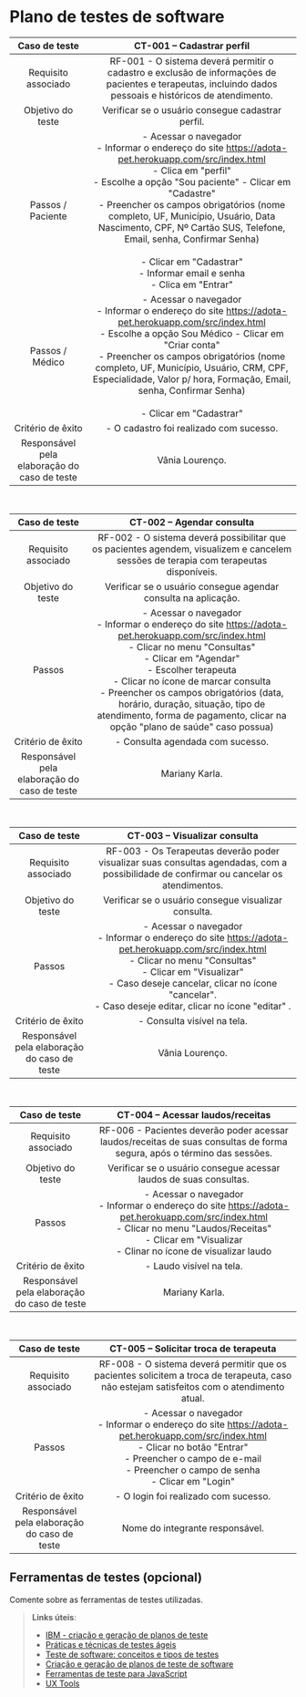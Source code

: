 # Plano de testes de software

<!-- <span style="color:red">Pré-requisitos: <a href="02-Especificacao.md"> Especificação do projeto</a></span>, <a href="04-Projeto-interface.md"> Projeto de interface</a> 

O plano de testes de software é gerado a partir da especificação do sistema e consiste em casos de teste que deverão ser executados quando a implementação estiver parcial ou totalmente pronta. Apresente os cenários de teste utilizados na realização dos testes da sua aplicação. Escolha cenários de teste que demonstrem os requisitos sendo satisfeitos.

Enumere quais cenários de testes foram selecionados para teste. Neste tópico, o grupo deve detalhar quais funcionalidades foram avaliadas, o grupo de usuários que foi escolhido para participar do teste e as ferramentas utilizadas.

Não deixe de enumerar os casos de teste de forma sequencial e garantir que o(s) requisito(s) associado(s) a cada um deles esteja(m) correto(s) — de acordo com o que foi definido na <a href="02-Especificacao.md">Especificação do projeto</a>.

Por exemplo:-->

| **Caso de teste**  | **CT-001 – Cadastrar perfil**  |
|:---: |:---: |
| Requisito associado | RF-001 - O sistema deverá permitir o cadastro e exclusão de informações de pacientes e terapeutas, incluindo dados pessoais e históricos de atendimento. |
| Objetivo do teste | Verificar se o usuário consegue cadastrar perfil. |
| Passos / Paciente| - Acessar o navegador <br> - Informar o endereço do site https://adota-pet.herokuapp.com/src/index.html <br> - Clica em "perfil" <br> - Escolhe a opção "Sou paciente" -  Clicar em "Cadastre" <br> - Preencher os campos obrigatórios (nome completo, UF, Município, Usuário, Data Nascimento, CPF, Nº Cartão SUS, Telefone, Email, senha, Confirmar Senha) <br>  <br> - Clicar em "Cadastrar" <br> - Informar email e senha <br> - Clica em "Entrar"
| Passos / Médico| - Acessar o navegador <br> - Informar o endereço do site https://adota-pet.herokuapp.com/src/index.html <br> -  Escolhe a opção Sou Médico - Clicar em "Criar conta" <br> - Preencher os campos obrigatórios (nome completo, UF, Município, Usuário, CRM, CPF, Especialidade, Valor p/ hora, Formação, Email, senha, Confirmar Senha) <br>  <br> - Clicar em "Cadastrar" |
| Critério de êxito | - O cadastro foi realizado com sucesso. |
| Responsável pela elaboração do caso de teste | Vânia Lourenço. |

<br>

| **Caso de teste**  | **CT-002 – Agendar consulta**  |
|:---: |:---: |
| Requisito associado | RF-002 - O sistema deverá possibilitar que os pacientes agendem, visualizem e cancelem sessões de terapia com terapeutas disponíveis. |
| Objetivo do teste | Verificar se o usuário consegue agendar consulta na aplicação. |
| Passos | - Acessar o navegador <br> - Informar o endereço do site https://adota-pet.herokuapp.com/src/index.html <br> - Clicar no menu "Consultas" <br> - Clicar em "Agendar" <br> - Escolher terapeuta <br> - Clicar no ícone de marcar consulta <br> - Preencher os campos obrigatórios (data, horário, duração, situação, tipo de atendimento, forma de pagamento, clicar na opção "plano de saúde" caso possua) |
| Critério de êxito | - Consulta agendada com sucesso. |
| Responsável pela elaboração do caso de teste | Mariany Karla. |

<br>

| **Caso de teste**  | **CT-003 – Visualizar consulta**  |
|:---: |:---: |
| Requisito associado | RF-003 - Os Terapeutas deverão poder visualizar suas consultas agendadas, com a possibilidade de confirmar ou cancelar os atendimentos. |
| Objetivo do teste | Verificar se o usuário consegue visualizar consulta. |
| Passos | - Acessar o navegador <br> - Informar o endereço do site https://adota-pet.herokuapp.com/src/index.html <br> - Clicar no menu "Consultas" <br> - Clicar em "Visualizar" <br> - Caso deseje cancelar, clicar no ícone "cancelar". <br> - Caso deseje editar, clicar no ícone "editar" . <br> |
| Critério de êxito | - Consulta visível na tela. |
| Responsável pela elaboração do caso de teste | Vânia Lourenço. |

<br>

| **Caso de teste**  | **CT-004 – Acessar laudos/receitas**  |
|:---: |:---: |
| Requisito associado | RF-006 - Pacientes deverão poder acessar laudos/receitas de suas consultas de forma segura, após o término das sessões. |
| Objetivo do teste | Verificar se o usuário consegue acessar laudos de suas consultas. |
| Passos | - Acessar o navegador <br> - Informar o endereço do site https://adota-pet.herokuapp.com/src/index.html <br> - Clicar no menu "Laudos/Receitas" <br> - Clicar em "Visualizar <br> - Clinar no ícone de visualizar laudo |
| Critério de êxito | - Laudo visível na tela. |
| Responsável pela elaboração do caso de teste | Mariany Karla. |

<br>

| **Caso de teste**  | **CT-005 – Solicitar troca de terapeuta**  |
|:---: |:---: |
| Requisito associado | RF-008 - O sistema deverá permitir que os pacientes solicitem a troca de terapeuta, caso não estejam satisfeitos com o atendimento atual. |
| Passos | - Acessar o navegador <br> - Informar o endereço do site https://adota-pet.herokuapp.com/src/index.html <br> - Clicar no botão "Entrar" <br> - Preencher o campo de e-mail <br> - Preencher o campo de senha <br> - Clicar em "Login" |
| Critério de êxito | - O login foi realizado com sucesso. |
| Responsável pela elaboração do caso de teste | Nome do integrante responsável. |


## Ferramentas de testes (opcional)

Comente sobre as ferramentas de testes utilizadas.
 
> **Links úteis**:
> - [IBM - criação e geração de planos de teste](https://www.ibm.com/developerworks/br/local/rational/criacao_geracao_planos_testes_software/index.html)
> - [Práticas e técnicas de testes ágeis](http://assiste.serpro.gov.br/serproagil/Apresenta/slides.pdf)
> - [Teste de software: conceitos e tipos de testes](https://blog.onedaytesting.com.br/teste-de-software/)
> - [Criação e geração de planos de teste de software](https://www.ibm.com/developerworks/br/local/rational/criacao_geracao_planos_testes_software/index.html)
> - [Ferramentas de teste para JavaScript](https://geekflare.com/javascript-unit-testing/)
> - [UX Tools](https://uxdesign.cc/ux-user-research-and-user-testing-tools-2d339d379dc7)
